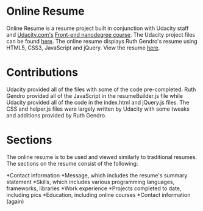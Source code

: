# Online Resume

Online Resume is a resume project built in conjunction with Udacity staff and [Udacity.com's](https://www.udacity.com/) [Front-end nanodegree course](https://www.udacity.com/course/front-end-web-developer-nanodegree--nd001). The Udacity project files can be found [here](https://github.com/udacity/frontend-nanodegree-resume). The online resume displays Ruth Gendro's resume using HTML5, CSS3, JavaScript and jQuery. View the resume [here](https://ruthgendro.github.io/Resume/).

# Contributions

Udacity provided all of the files with some of the code pre-completed. Ruth Gendro provided all of the JavaScript in the resumeBuilder.js file while Udacity provided all of the code in the index.html and jQuery.js files. The CSS and helper.js files were largely written by Udacity with some tweaks and additions provided by Ruth Gendro.

# Sections

The online resume is to be used and viewed similarly to traditional resumes. The sections on the resume consist of the following:

*Contact information
*Message, which includes the resume's summary statement
*Skills, which includes various programming languages, frameworks, libraries
*Work experience
*Projects completed to date, including pics
*Education, including online courses
*Contact information (again)


